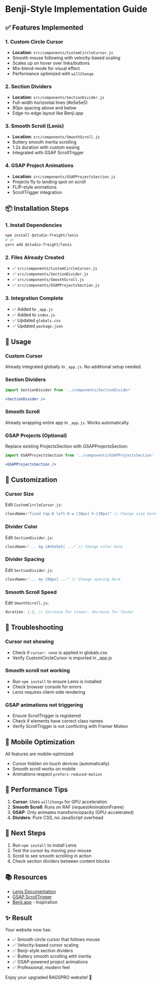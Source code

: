 # Benji-Style Implementation Guide

## ✅ Features Implemented

### 1. Custom Circle Cursor
- **Location**: `src/components/CustomCircleCursor.js`
- Smooth mouse following with velocity-based scaling
- Scales up on hover over links/buttons
- Mix-blend-mode for visual effect
- Performance optimized with `willChange`

### 2. Section Dividers
- **Location**: `src/components/SectionDivider.js`
- Full-width horizontal lines (#e5e5e5)
- 80px spacing above and below
- Edge-to-edge layout like Benji.app

### 3. Smooth Scroll (Lenis)
- **Location**: `src/components/SmoothScroll.js`
- Buttery smooth inertia scrolling
- 1.2s duration with custom easing
- Integrated with GSAP ScrollTrigger

### 4. GSAP Project Animations
- **Location**: `src/components/GSAPProjectsSection.js`
- Projects fly to landing spot on scroll
- FLIP-style animations
- ScrollTrigger integration

## 📦 Installation Steps

### 1. Install Dependencies
```bash
npm install @studio-freight/lenis
# or
yarn add @studio-freight/lenis
```

### 2. Files Already Created
- ✅ `src/components/CustomCircleCursor.js`
- ✅ `src/components/SectionDivider.js`
- ✅ `src/components/SmoothScroll.js`
- ✅ `src/components/GSAPProjectsSection.js`

### 3. Integration Complete
- ✅ Added to `_app.js`
- ✅ Added to `index.js`
- ✅ Updated `globals.css`
- ✅ Updated `package.json`

## 🚀 Usage

### Custom Cursor
Already integrated globally in `_app.js`. No additional setup needed.

### Section Dividers
```jsx
import SectionDivider from '../components/SectionDivider'

<SectionDivider />
```

### Smooth Scroll
Already wrapping entire app in `_app.js`. Works automatically.

### GSAP Projects (Optional)
Replace existing ProjectsSection with GSAPProjectsSection:
```jsx
import GSAPProjectsSection from '../components/GSAPProjectsSection'

<GSAPProjectsSection />
```

## 🎨 Customization

### Cursor Size
Edit `CustomCircleCursor.js`:
```js
className="fixed top-0 left-0 w-[38px] h-[38px]" // Change size here
```

### Divider Color
Edit `SectionDivider.js`:
```js
className="... bg-[#e5e5e5] ..." // Change color here
```

### Divider Spacing
Edit `SectionDivider.js`:
```js
className="... my-[80px] ..." // Change spacing here
```

### Smooth Scroll Speed
Edit `SmoothScroll.js`:
```js
duration: 1.2, // Increase for slower, decrease for faster
```

## 🔧 Troubleshooting

### Cursor not showing
- Check if `cursor: none` is applied in globals.css
- Verify CustomCircleCursor is imported in _app.js

### Smooth scroll not working
- Run `npm install` to ensure Lenis is installed
- Check browser console for errors
- Lenis requires client-side rendering

### GSAP animations not triggering
- Ensure ScrollTrigger is registered
- Check if elements have correct class names
- Verify ScrollTrigger is not conflicting with Framer Motion

## 📱 Mobile Optimization

All features are mobile-optimized:
- Cursor hidden on touch devices (automatically)
- Smooth scroll works on mobile
- Animations respect `prefers-reduced-motion`

## 🎯 Performance Tips

1. **Cursor**: Uses `willChange` for GPU acceleration
2. **Smooth Scroll**: Runs on RAF (requestAnimationFrame)
3. **GSAP**: Only animates transform/opacity (GPU-accelerated)
4. **Dividers**: Pure CSS, no JavaScript overhead

## 🌟 Next Steps

1. Run `npm install` to install Lenis
2. Test the cursor by moving your mouse
3. Scroll to see smooth scrolling in action
4. Check section dividers between content blocks

## 📚 Resources

- [Lenis Documentation](https://github.com/studio-freight/lenis)
- [GSAP ScrollTrigger](https://greensock.com/scrolltrigger/)
- [Benji.app](https://benji.app) - Inspiration

## ✨ Result

Your website now has:
- ✅ Smooth circle cursor that follows mouse
- ✅ Velocity-based cursor scaling
- ✅ Benji-style section dividers
- ✅ Buttery smooth scrolling with inertia
- ✅ GSAP-powered project animations
- ✅ Professional, modern feel

Enjoy your upgraded RAGSPRO website! 🚀

